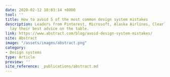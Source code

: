 ```yaml
---
date: 2020-02-12 10:03:14 +0000
tool: ''
title: How to avoid 5 of the most common design system mistakes
description: Leaders from Pinterest, Microsoft, Alaska Airlines, Clearleft, and more
  lay their best advice on the table.
link: https://www.abstract.com/blog/avoid-design-system-mistakes/
site: Abstract
image: "/assets/images/abstract.png"
category:
- Design systems
type: Article
preview: ''
site_reference: _publications/abstract.md
---
```

